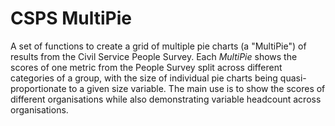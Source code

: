 # CSPS MultiPie
A set of functions to create a grid of multiple pie charts (a "MultiPie") of results from the Civil Service People Survey. Each _MultiPie_ shows the scores of one metric from the People Survey split across different categories of a group, with the size of individual pie charts being quasi-proportionate to a given size variable. The main use is to show the scores of different organisations while also demonstrating variable headcount across organisations.
